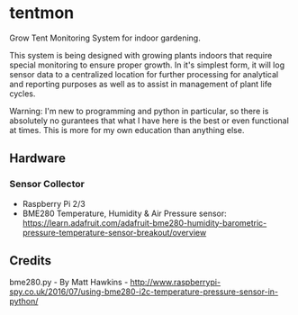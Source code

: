 # tentmon
Grow Tent Monitoring System for indoor gardening.

This system is being designed with growing plants indoors that require special monitoring to ensure proper growth. In it's simplest form, it will log sensor data to a centralized location for further processing for analytical and reporting purposes as well as to assist in management of plant life cycles.

Warning: I'm new to programming and python in particular, so there is absolutely no gurantees that what I have here is the best or even functional at times. This is more for my own education than anything else.

## Hardware

### Sensor Collector
- Raspberry Pi 2/3
- BME280 Temperature, Humidity & Air Pressure sensor: https://learn.adafruit.com/adafruit-bme280-humidity-barometric-pressure-temperature-sensor-breakout/overview

## Credits

bme280.py - By Matt Hawkins - http://www.raspberrypi-spy.co.uk/2016/07/using-bme280-i2c-temperature-pressure-sensor-in-python/